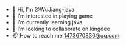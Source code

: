 - 👋 Hi, I’m @WuJiang-java
- 👀 I’m interested in playing game
- 🌱 I’m currently learning java
- 💞️ I’m looking to collaborate on kingdee
- 📫 How to reach me 1473670836@qq.com

<!---
WuJiang-java/WuJiang-java is a ✨ special ✨ repository because its `README.md` (this file) appears on your GitHub profile.
You can click the Preview link to take a look at your changes.
--->
